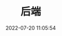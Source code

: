 ---
pageComponent:
  name: Catalogue
  data:
    key: 02.后端
title: 后端
date: 2022-07-20 11:05:54
permalink: /后端/
sidebar: false
article: false
comment: false
editLink: false
---